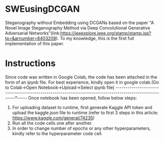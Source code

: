 # SWEusingDCGAN
Steganography without Embedding using DCGANs based on the paper "A Novel Image Steganography Method via Deep
Convolutional Generative Adversarial Networks"(link:https://ieeexplore.ieee.org/stamp/stamp.jsp?tp=&arnumber=8403208). To my knowledge, this is the first full implementation of this paper.

# Instructions
Since code was written in Google Colab, the code has been attached in the form of an ipynb file. 
For best experience, kindly open it in google colab.(Go to Colab->Open Notebook->Upload->Select ipynb file)
-------*-------*-------*-------*-------*-------*-------*-------*-------*-------*-------*-------*-------*-------*-------*-----
Once notebook has been opened, follow below steps:
1. For uploading dataset to runtime, first generate Kaggle API token and upload the kaggle.json file to runtime
   (refer to first 3 steps in this article: https://www.kaggle.com/general/74235)
2. Run all the code cells one after another.
3. In order to change number of epochs or any other hyperparameters, kindly refer to the hyperparameter code cell.

